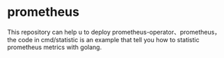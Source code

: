 # prometheus
This repository can help u to deploy prometheus-operator、prometheus，the code in cmd/statistic is an example that tell you how to statistic prometheus metrics with golang.
